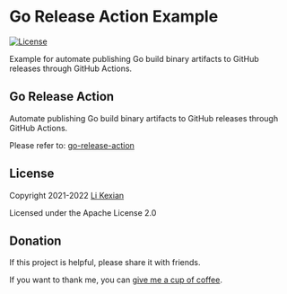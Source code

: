 # Go Release Action Example

[![License](https://img.shields.io/badge/license-Apache%202.0-blue.svg)](LICENSE)

Example for automate publishing Go build binary artifacts to GitHub releases through GitHub Actions.

## Go Release Action

Automate publishing Go build binary artifacts to GitHub releases through GitHub Actions.

Please refer to: [go-release-action](https://github.com/likexian/go-release-action)

## License

Copyright 2021-2022 [Li Kexian](https://www.likexian.com/)

Licensed under the Apache License 2.0

## Donation

If this project is helpful, please share it with friends.

If you want to thank me, you can [give me a cup of coffee](https://www.likexian.com/donate/).
